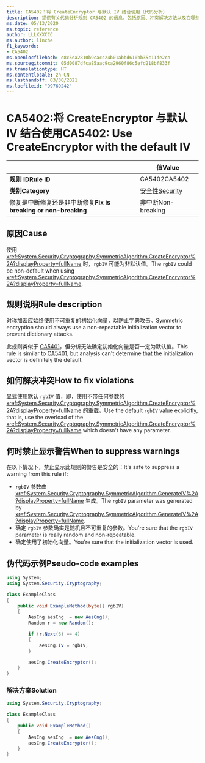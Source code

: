 ```yaml
---
title: CA5402：将 CreateEncryptor 与默认 IV 结合使用（代码分析）
description: 提供有关代码分析规则 CA5402 的信息，包括原因、冲突解决方法以及在哪些情况下可禁止显示此规则的警告。
ms.date: 05/13/2020
ms.topic: reference
author: LLLXXXCCC
ms.author: linche
f1_keywords:
- CA5402
ms.openlocfilehash: e8c5ea2810b9cacc24b01abbd610bb35c11de2ca
ms.sourcegitcommit: 05d0087dfca85aac9ca2960f86c5efd218bf833f
ms.translationtype: HT
ms.contentlocale: zh-CN
ms.lasthandoff: 03/30/2021
ms.locfileid: "99769242"
---
```

# <a name="ca5402-use-createencryptor-with-the-default-iv"></a><span data-ttu-id="a8d5b-103">CA5402:将 CreateEncryptor 与默认 IV 结合使用</span><span class="sxs-lookup"><span data-stu-id="a8d5b-103">CA5402: Use CreateEncryptor with the default IV</span></span>

| | <span data-ttu-id="a8d5b-104">值</span><span class="sxs-lookup"><span data-stu-id="a8d5b-104">Value</span></span> |
|-|-|
| <span data-ttu-id="a8d5b-105">**规则 ID**</span><span class="sxs-lookup"><span data-stu-id="a8d5b-105">**Rule ID**</span></span> |<span data-ttu-id="a8d5b-106">CA5402</span><span class="sxs-lookup"><span data-stu-id="a8d5b-106">CA5402</span></span>|
| <span data-ttu-id="a8d5b-107">**类别**</span><span class="sxs-lookup"><span data-stu-id="a8d5b-107">**Category**</span></span> |[<span data-ttu-id="a8d5b-108">安全性</span><span class="sxs-lookup"><span data-stu-id="a8d5b-108">Security</span></span>](security-warnings.md)|
| <span data-ttu-id="a8d5b-109">修复是中断修复还是非中断修复</span><span class="sxs-lookup"><span data-stu-id="a8d5b-109">**Fix is breaking or non-breaking**</span></span> |<span data-ttu-id="a8d5b-110">非中断</span><span class="sxs-lookup"><span data-stu-id="a8d5b-110">Non-breaking</span></span>|

## <a name="cause"></a><span data-ttu-id="a8d5b-111">原因</span><span class="sxs-lookup"><span data-stu-id="a8d5b-111">Cause</span></span>

<span data-ttu-id="a8d5b-112">使用 <xref:System.Security.Cryptography.SymmetricAlgorithm.CreateEncryptor%2A?displayProperty=fullName> 时，`rgbIV` 可能为非默认值。</span><span class="sxs-lookup"><span data-stu-id="a8d5b-112">The `rgbIV` could be non-default when using <xref:System.Security.Cryptography.SymmetricAlgorithm.CreateEncryptor%2A?displayProperty=fullName>.</span></span>

## <a name="rule-description"></a><span data-ttu-id="a8d5b-113">规则说明</span><span class="sxs-lookup"><span data-stu-id="a8d5b-113">Rule description</span></span>

<span data-ttu-id="a8d5b-114">对称加密应始终使用不可重复的初始化向量，以防止字典攻击。</span><span class="sxs-lookup"><span data-stu-id="a8d5b-114">Symmetric encryption should always use a non-repeatable initialization vector to prevent dictionary attacks.</span></span>

<span data-ttu-id="a8d5b-115">此规则类似于 [CA5401](ca5401.md)，但分析无法确定初始化向量是否一定为默认值。</span><span class="sxs-lookup"><span data-stu-id="a8d5b-115">This rule is similar to [CA5401](ca5401.md), but analysis can't determine that the initialization vector is definitely the default.</span></span>

## <a name="how-to-fix-violations"></a><span data-ttu-id="a8d5b-116">如何解决冲突</span><span class="sxs-lookup"><span data-stu-id="a8d5b-116">How to fix violations</span></span>

<span data-ttu-id="a8d5b-117">显式使用默认 `rgbIV` 值，即，使用不带任何参数的 <xref:System.Security.Cryptography.SymmetricAlgorithm.CreateEncryptor%2A?displayProperty=fullName> 的重载。</span><span class="sxs-lookup"><span data-stu-id="a8d5b-117">Use the default `rgbIV` value explicitly, that is, use the overload of the <xref:System.Security.Cryptography.SymmetricAlgorithm.CreateEncryptor%2A?displayProperty=fullName> which doesn't have any parameter.</span></span>

## <a name="when-to-suppress-warnings"></a><span data-ttu-id="a8d5b-118">何时禁止显示警告</span><span class="sxs-lookup"><span data-stu-id="a8d5b-118">When to suppress warnings</span></span>

<span data-ttu-id="a8d5b-119">在以下情况下，禁止显示此规则的警告是安全的：</span><span class="sxs-lookup"><span data-stu-id="a8d5b-119">It's safe to suppress a warning from this rule if:</span></span>

- <span data-ttu-id="a8d5b-120">`rgbIV` 参数由 <xref:System.Security.Cryptography.SymmetricAlgorithm.GenerateIV%2A?displayProperty=fullName> 生成。</span><span class="sxs-lookup"><span data-stu-id="a8d5b-120">The `rgbIV` parameter was generated by <xref:System.Security.Cryptography.SymmetricAlgorithm.GenerateIV%2A?displayProperty=fullName>.</span></span>
- <span data-ttu-id="a8d5b-121">确定 `rgbIV` 参数确实是随机且不可重复的参数。</span><span class="sxs-lookup"><span data-stu-id="a8d5b-121">You're sure that the `rgbIV` parameter is really random and non-repeatable.</span></span>
- <span data-ttu-id="a8d5b-122">确定使用了初始化向量。</span><span class="sxs-lookup"><span data-stu-id="a8d5b-122">You're sure that the initialization vector is used.</span></span>

## <a name="pseudo-code-examples"></a><span data-ttu-id="a8d5b-123">伪代码示例</span><span class="sxs-lookup"><span data-stu-id="a8d5b-123">Pseudo-code examples</span></span>

```csharp
using System;
using System.Security.Cryptography;

class ExampleClass
{
    public void ExampleMethod(byte[] rgbIV)
    {
        AesCng aesCng  = new AesCng();
        Random r = new Random();

        if (r.Next(6) == 4)
        {
            aesCng.IV = rgbIV;
        }

        aesCng.CreateEncryptor();
    }
}
```

### <a name="solution"></a><span data-ttu-id="a8d5b-124">解决方案</span><span class="sxs-lookup"><span data-stu-id="a8d5b-124">Solution</span></span>

```csharp
using System.Security.Cryptography;

class ExampleClass
{
    public void ExampleMethod()
    {
        AesCng aesCng  = new AesCng();
        aesCng.CreateEncryptor();
    }
}
```
